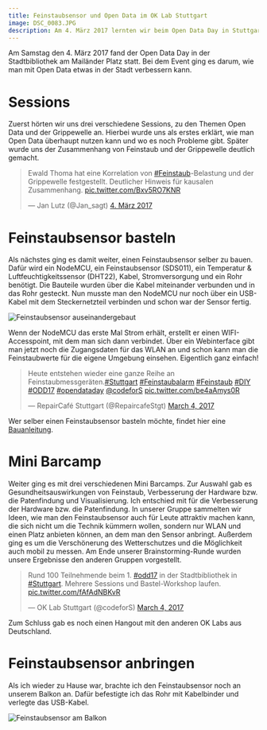 ```yaml
---
title: Feinstaubsensor und Open Data im OK Lab Stuttgart
image: DSC_0083.JPG
description: Am 4. März 2017 lernten wir beim Open Data Day in Stuttgart, wie man Daten einsetzen kann, um Zustände zu analysieren und zu verbessern.
---
```


Am Samstag den 4. März 2017 fand der Open Data Day in der Stadtbibliothek am Mailänder Platz statt. Bei dem Event ging es darum, wie man mit Open Data etwas in der Stadt verbessern kann.

# Sessions

Zuerst hörten wir uns drei verschiedene Sessions, zu den Themen Open Data und der Grippewelle an. Hierbei wurde uns als erstes erklärt, wie man Open Data überhaupt nutzen kann und wo es noch Probleme gibt. Später wurde uns der Zusammenhang von Feinstaub und der Grippewelle deutlich gemacht.

> Ewald Thoma hat eine Korrelation von [#Feinstaub](https://twitter.com/hashtag/Feinstaub?src=hash)-Belastung und der Grippewelle festgestellt. Deutlicher Hinweis für kausalen Zusammenhang. [pic.twitter.com/Bxv5RO7KNR](https://t.co/Bxv5RO7KNR)
>
> — Jan Lutz (@Jan_sagt) [4\. März 2017](https://twitter.com/Jan_sagt/status/837989167766306817)

# Feinstaubsensor basteln

Als nächstes ging es damit weiter, einen Feinstaubsensor selber zu bauen. Dafür wird ein NodeMCU, ein Feinstaubsensor (SDS011), ein Temperatur & Luftfeuchtigkeitssensor (DHT22), Kabel, Stromversorgung und ein Rohr benötigt. Die Bauteile wurden über die Kabel miteinander verbunden und in das Rohr gesteckt. Nun musste man den NodeMCU nur noch über ein USB-Kabel mit dem Steckernetzteil verbinden und schon war der Sensor fertig.

![Feinstaubsensor auseinandergebaut](DSC_0078.JPG)

Wenn der NodeMCU das erste Mal Strom erhält, erstellt er einen WIFI-Accesspoint, mit dem man sich dann verbindet. Über ein Webinterface gibt man jetzt noch die Zugangsdaten für das WLAN an und schon kann man die Feinstaubwerte für die eigene Umgebung einsehen. Eigentlich ganz einfach!

<blockquote class="twitter-tweet" data-lang="en"><p lang="de" dir="ltr">Heute entstehen wieder eine ganze Reihe an Feinstaubmessgeräten.<a href="https://twitter.com/hashtag/Stuttgart?src=hash&amp;ref_src=twsrc%5Etfw">#Stuttgart</a> <a href="https://twitter.com/hashtag/Feinstaubalarm?src=hash&amp;ref_src=twsrc%5Etfw">#Feinstaubalarm</a> <a href="https://twitter.com/hashtag/Feinstaub?src=hash&amp;ref_src=twsrc%5Etfw">#Feinstaub</a> <a href="https://twitter.com/hashtag/DIY?src=hash&amp;ref_src=twsrc%5Etfw">#DIY</a> <a href="https://twitter.com/hashtag/ODD17?src=hash&amp;ref_src=twsrc%5Etfw">#ODD17</a> <a href="https://twitter.com/hashtag/opendataday?src=hash&amp;ref_src=twsrc%5Etfw">#opendataday</a> <a href="https://twitter.com/codeforS?ref_src=twsrc%5Etfw">@codeforS</a> <a href="https://t.co/be4aAmys0R">pic.twitter.com/be4aAmys0R</a></p>&mdash; RepairCafé Stuttgart (@RepaircafeStgt) <a href="https://twitter.com/RepaircafeStgt/status/838006884640702465?ref_src=twsrc%5Etfw">March 4, 2017</a></blockquote>
<script async src="https://platform.twitter.com/widgets.js" charset="utf-8"></script>

Wer selber einen Feinstaubsensor basteln möchte, findet hier eine [Bauanleitung](http://luftdaten.info/feinstaubsensor-bauen/).

# Mini Barcamp

Weiter ging es mit drei verschiedenen Mini Barcamps. Zur Auswahl gab es Gesundheitsauswirkungen von Feinstaub, Verbesserung der Hardware bzw. die Patenfindung und Visualisierung. Ich entschied mit für die Verbesserung der Hardware bzw. die Patenfindung. In unserer Gruppe sammelten wir Ideen, wie man den Feinstaubsensor auch für Leute attraktiv machen kann, die sich nicht um die Technik kümmern wollen, sondern nur WLAN und einen Platz anbieten können, an dem man den Sensor anbringt. Außerdem ging es um die Verschönerung des Wetterschutzes und die Möglichkeit auch mobil zu messen. Am Ende unserer Brainstorming-Runde wurden unsere Ergebnisse den anderen Gruppen vorgestellt.

<blockquote class="twitter-tweet" data-lang="en"><p lang="de" dir="ltr">Rund 100 Teilnehmende beim 1. <a href="https://twitter.com/hashtag/odd17?src=hash&amp;ref_src=twsrc%5Etfw">#odd17</a> in der Stadtbibliothek in <a href="https://twitter.com/hashtag/Stuttgart?src=hash&amp;ref_src=twsrc%5Etfw">#Stuttgart</a>. Mehrere Sessions und Bastel-Workshop laufen. <a href="https://t.co/fAfAdNBKvR">pic.twitter.com/fAfAdNBKvR</a></p>&mdash; OK Lab Stuttgart (@codeforS) <a href="https://twitter.com/codeforS/status/838031806687490048?ref_src=twsrc%5Etfw">March 4, 2017</a></blockquote>
<script async src="https://platform.twitter.com/widgets.js" charset="utf-8"></script>

Zum Schluss gab es noch einen Hangout mit den anderen OK Labs aus Deutschland.

# Feinstaubsensor anbringen

Als ich wieder zu Hause war, brachte ich den Feinstaubsensor noch an unserem Balkon an. Dafür befestigte ich das Rohr mit Kabelbinder und verlegte das USB-Kabel.

![Feinstaubsensor am Balkon](DSC_0085.JPG)

